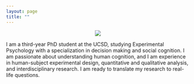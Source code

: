 ```yaml
---
layout: page
title: ""
---
```


<p align="center">
<img src="http://shirleyxingyuliu.github.io/websitephoto.jpg" />
</p>

I am a third-year PhD student at the UCSD, studying Experimental Psychology with a specialization in decision making and social cognition. I am passionate about understanding human cognition, and I am experience in human-subject experimental design, quantitative and qualitative analysis, and interdisciplinary research. I am ready to translate my research to real-life questions.
